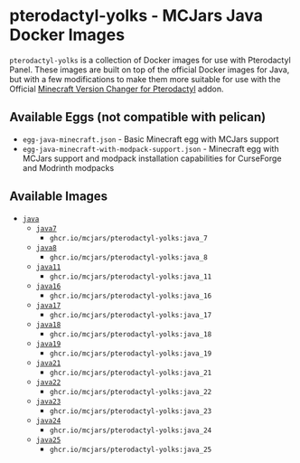 # pterodactyl-yolks - MCJars Java Docker Images

`pterodactyl-yolks` is a collection of Docker images for use with Pterodactyl Panel. These images are built on top of the official Docker images for Java, but with a few modifications to make them more suitable for use with the Official [Minecraft Version Changer for Pterodactyl](https://www.sourcexchange.net/products/version-changer) addon.

## Available Eggs (not compatible with pelican)

* `egg-java-minecraft.json` - Basic Minecraft egg with MCJars support
* `egg-java-minecraft-with-modpack-support.json` - Minecraft egg with MCJars support and modpack installation capabilities for CurseForge and Modrinth modpacks

## Available Images

* [`java`](https://github.com/mcjars/pterodactyl-yolks/tree/main/java)
  * [`java7`](https://github.com/mcjars/pterodactyl-yolks/tree/main/java/7)
    * `ghcr.io/mcjars/pterodactyl-yolks:java_7`
  * [`java8`](https://github.com/mcjars/pterodactyl-yolks/tree/main/java/8)
    * `ghcr.io/mcjars/pterodactyl-yolks:java_8`
  * [`java11`](https://github.com/mcjars/pterodactyl-yolks/tree/main/java/11)
    * `ghcr.io/mcjars/pterodactyl-yolks:java_11`
  * [`java16`](https://github.com/mcjars/pterodactyl-yolks/tree/main/java/16)
    * `ghcr.io/mcjars/pterodactyl-yolks:java_16`
  * [`java17`](https://github.com/mcjars/pterodactyl-yolks/tree/main/java/17)
    * `ghcr.io/mcjars/pterodactyl-yolks:java_17`
  * [`java18`](https://github.com/mcjars/pterodactyl-yolks/tree/main/java/18)
    * `ghcr.io/mcjars/pterodactyl-yolks:java_18`
  * [`java19`](https://github.com/mcjars/pterodactyl-yolks/tree/main/java/19)
    * `ghcr.io/mcjars/pterodactyl-yolks:java_19`
  * [`java21`](https://github.com/mcjars/pterodactyl-yolks/tree/main/java/21)
    * `ghcr.io/mcjars/pterodactyl-yolks:java_21`
  * [`java22`](https://github.com/mcjars/pterodactyl-yolks/tree/main/java/22)
    * `ghcr.io/mcjars/pterodactyl-yolks:java_22`
  * [`java23`](https://github.com/mcjars/pterodactyl-yolks/tree/main/java/23)
    * `ghcr.io/mcjars/pterodactyl-yolks:java_23`
  * [`java24`](https://github.com/mcjars/pterodactyl-yolks/tree/main/java/24)
    * `ghcr.io/mcjars/pterodactyl-yolks:java_24`
  * [`java25`](https://github.com/mcjars/pterodactyl-yolks/tree/main/java/25)
    * `ghcr.io/mcjars/pterodactyl-yolks:java_25`
